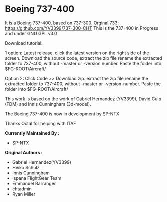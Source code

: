 Boeing 737-400
=================================================
It is a Boeing 737-400, based on 737-300.
Orginal 733: https://github.com/YV3399/737-300-CHT
This is the 737-400 in Progress and under GNU GPL v3.0


Download tutorial:

1 option: Latest release, click the latest version on the right side of the screen. Download the source code, extract the zip file
rename the extracted folder to 737-400, without -master or -version number. Paste the folder into $FG-ROOT/Aircraft/

Option 2: Click Code >> Download zip. extract the zip file
rename the extracted folder to 737-400, without -master or -version-number. Paste the folder into $FG-ROOT/Aircraft/

This work is based on the work of Gabriel Hernandez (YV3399), David Culp (FDM) and Innis Cunningham (3d-model).

The Boeing 737-400 is now in development by SP-NTX

Thanks Octal for helping with ITAF


<b>Currently Maintained By :</b>
- SP-NTX

<b>Original Authors :</b>
- Gabriel Hernandez(YV3399)
- Heiko Schulz
- Innis Cunningham
- Ispana FlightGear Team
- Emmanuel Barranger
- chtadmin
- Ryan Miller
